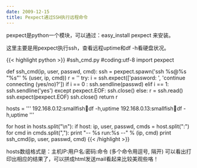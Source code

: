 ```yaml
---
date: 2009-12-15
title: Pexpect通过SSH执行远程命令
---
```


pexpect是python一个模块，可以通过：easy_install pexpect 来安装。

这里主要是用pexpect执行ssh，查看远程uptime和df -h看硬盘状况。

{{< highlight python >}}
#ssh_cmd.py
#coding:utf-8
import pexpect

def ssh_cmd(ip, user, passwd, cmd):
    ssh = pexpect.spawn('ssh %s@%s "%s"' % (user, ip, cmd))
    r = ''
    try:
        i = ssh.expect(['password: ', 'continue connecting (yes/no)?'])
        if i == 0 :
            ssh.sendline(passwd)
        elif i == 1:
            ssh.sendline('yes')
    except pexpect.EOF:
        ssh.close()
    else:
        r = ssh.read()
        ssh.expect(pexpect.EOF)
        ssh.close()
    return r

hosts = '''
192.168.0.12:smallfish:1234:df -h,uptime
192.168.0.13:smallfish:1234:df -h,uptime
'''

for host in hosts.split("\n"):
    if host:
        ip, user, passwd, cmds = host.split(":")
        for cmd in cmds.split(","):
            print "-- %s run:%s --" % (ip, cmd)
            print ssh_cmd(ip, user, passwd, cmd)
{{< /highlight >}}

hosts数组格式是：主机IP:用户名:密码:命令 (多个命令用逗号, 隔开)
可以看出打印出相应的结果了，可以拼成html发送mail看起来比较美观些咯！

